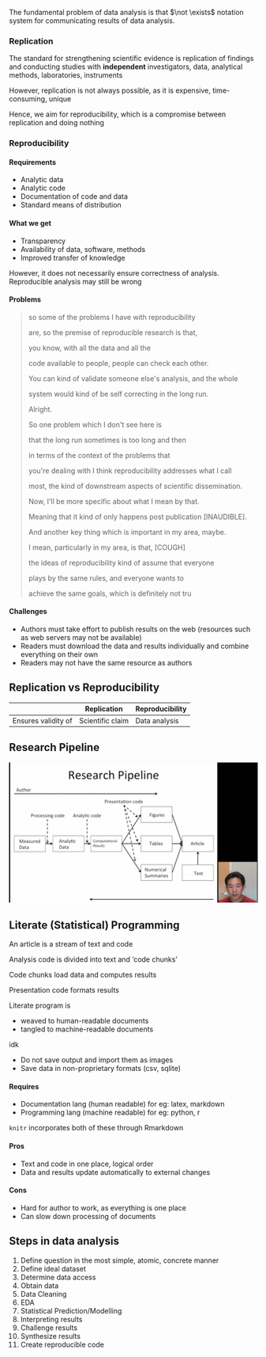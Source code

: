 The fundamental problem of data analysis is that $\not \exists$ notation system for communicating results of data analysis.

### Replication

The standard for strengthening scientific evidence is replication of findings and conducting studies with **independent** investigators, data, analytical methods, laboratories, instruments

However, replication is not always possible, as it is expensive, time-consuming, unique

Hence, we aim for reproducibility, which is a compromise between replication and doing nothing

### Reproducibility

#### Requirements

- Analytic data
- Analytic code
- Documentation of code and data
- Standard means of distribution

#### What we get

- Transparency
- Availability of data, software, methods
- Improved transfer of knowledge

However, it does not necessarily ensure correctness of analysis. Reproducible analysis may still be wrong

#### Problems

> so some of the problems I have with reproducibility 
>
> are, so the premise of reproducible research is that, 
>
> you know, with all the data and all the 
>
> code available to people, people can check each other. 
>
> You can kind of validate someone else's analysis, and the whole 
>
> system would kind of be self correcting in the long run. 
>
> Alright. 
>
> So one problem which I don't see here is 
>
> that the long run sometimes is too long and then 
>
> in terms of the context of the problems that 
>
> you're dealing with I think reproducibility addresses what I call 
>
> most, the kind of downstream aspects of scientific dissemination. 
>
> Now, I'll be more specific about what I mean by that. 
>
> Meaning that it kind of only happens post publication [INAUDIBLE]. 
>
> And another key thing which is important in my area, maybe. 
>
> I mean, particularly in my area, is that, [COUGH] 
>
> the ideas of reproducibility kind of assume that everyone 
>
> plays by the same rules, and everyone wants to 
>
> achieve the same goals, which is definitely not tru

#### Challenges

- Authors must take effort to publish results on the web (resources such as web servers may not be available)
- Readers must download the data and results individually and combine everything on their own
- Readers may not have the same resource as authors

## Replication vs Reproducibility

|                     | Replication      | Reproducibility |
| ------------------- | ---------------- | --------------- |
| Ensures validity of | Scientific claim | Data analysis   |

## Research Pipeline

![image-20230119112253439](assets/image-20230119112253439.png)

## Literate (Statistical) Programming

An article is a stream of text and code

Analysis code is divided into text and ‘code chunks’

Code chunks load data and computes results

Presentation code formats results

Literate program is

- weaved to human-readable documents
- tangled to machine-readable documents

idk

- Do not save output and import them as images
- Save data in non-proprietary formats (csv, sqlite)

#### Requires

- Documentation lang (human readable)
  for eg: latex, markdown
- Programming lang (machine readable)
  for eg: python, r

`knitr` incorporates both of these through Rmarkdown 

#### Pros

- Text and code in one place, logical order
- Data and results update automatically to external changes

#### Cons

- Hard for author to work, as everything is one place
- Can slow down processing of documents

## Steps in data analysis

1. Define question in the most simple, atomic, concrete manner
2. Define ideal dataset
3. Determine data access
4. Obtain data
5. Data Cleaning
6. EDA
7. Statistical Prediction/Modelling
8. Interpreting results
9. Challenge results
10. Synthesize results
11. Create reproducible code
